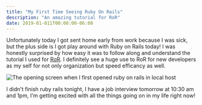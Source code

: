 ```yaml
---
title: "My First Time Seeing Ruby On Rails"
description: "An amazing tutorial for RoR"
date: 2019-01-011T00:00:00-06:00
---
```


Unfortunately today I got sent home early from work because I was sick, but the plus side is I got play around with Ruby on Rails today! I was honestly surprised by how easy it was to follow along and understand the tutorial I used for [RoR](https://guides.rubyonrails.org/getting_started.html). I definitely see a huge use to RoR for new developers as my self for not only organization but speed efficancy as well. 

![The opening screen when I first opened ruby on rails in local host](/images/ruby-on-rails.png)

I didn't finish ruby rails tonight, I have a job interview tomorrow at 10:30 am and 1pm, I'm getting excited with all the things going on in my life right now!
